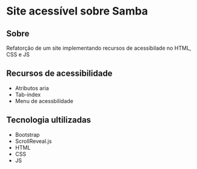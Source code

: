 # Site acessível sobre Samba
## Sobre
Refatorção de um site implementando recursos de acessibilade no HTML, CSS e JS
## Recursos de acessibilidade
- Atributos aria
- Tab-index 
- Menu de acessbilidade 
## Tecnologia ultilizadas 
- Bootstrap
- ScrollReveal.js
- HTML
- CSS
- JS